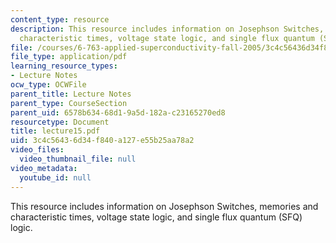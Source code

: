 ```yaml
---
content_type: resource
description: This resource includes information on Josephson Switches, memories and
  characteristic times, voltage state logic, and single flux quantum (SFQ) logic.
file: /courses/6-763-applied-superconductivity-fall-2005/3c4c56436d34f840a127e55b25aa78a2_lecture15.pdf
file_type: application/pdf
learning_resource_types:
- Lecture Notes
ocw_type: OCWFile
parent_title: Lecture Notes
parent_type: CourseSection
parent_uid: 6578b634-68d1-9a5d-182a-c23165270ed8
resourcetype: Document
title: lecture15.pdf
uid: 3c4c5643-6d34-f840-a127-e55b25aa78a2
video_files:
  video_thumbnail_file: null
video_metadata:
  youtube_id: null
---
```

This resource includes information on Josephson Switches, memories and characteristic times, voltage state logic, and single flux quantum (SFQ) logic.